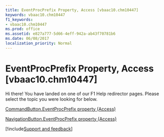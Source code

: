 ```yaml
---
title: EventProcPrefix Property, Access [vbaac10.chm10447]
keywords: vbaac10.chm10447
f1_keywords:
- vbaac10.chm10447
ms.prod: office
ms.assetid: e827a777-5d66-4eff-942a-ab43f70781b6
ms.date: 06/08/2017
localization_priority: Normal
---
```



# EventProcPrefix Property, Access [vbaac10.chm10447]

Hi there! You have landed on one of our F1 Help redirector pages. Please select the topic you were looking for below.

[CommandButton.EventProcPrefix property (Access)](https://msdn.microsoft.com/library/89611b46-0c56-d855-9e4d-d1a301f300ae%28Office.15%29.aspx)

[NavigationButton.EventProcPrefix property (Access)](https://msdn.microsoft.com/library/84bf1794-9b36-91eb-23d3-e5db4e951f85%28Office.15%29.aspx)

[!include[Support and feedback](~/includes/feedback-boilerplate.md)]
